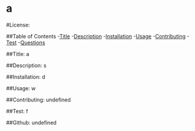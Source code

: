 # a
  #License:

  
  ##Table of Contents
  -[Title](#title)
  -[Description](#description)
  -[Installation](#installation)
  -[Usage](#usage)
  -[Contributing](#contributing)
  -[Test](#test)
  -[Questions](#questions)

  ##Title:
  a

  ##Description:
  s


  ##Installation:
  d


  ##Usage:
  w


  ##Contributing:
  undefined


  
  ##Test:
  f


  ##Github:
  undefined


  

